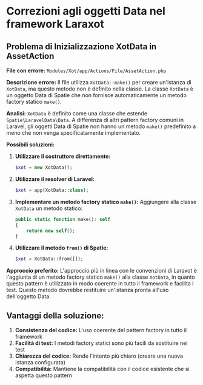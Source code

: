 # Correzioni agli oggetti Data nel framework Laraxot

## Problema di Inizializzazione XotData in AssetAction

**File con errore:**
`Modules/Xot/app/Actions/File/AssetAction.php`

**Descrizione errore:**
Il file utilizza `XotData::make()` per creare un'istanza di `XotData`, ma questo metodo non è definito nella classe. La classe `XotData` è un oggetto Data di Spatie che non fornisce automaticamente un metodo factory statico `make()`.

**Analisi:**
`XotData` è definito come una classe che estende `Spatie\LaravelData\Data`. A differenza di altri pattern factory comuni in Laravel, gli oggetti Data di Spatie non hanno un metodo `make()` predefinito a meno che non venga specificatamente implementato.

**Possibili soluzioni:**

1. **Utilizzare il costruttore direttamente:**
   ```php
   $xot = new XotData();
   ```

2. **Utilizzare il resolver di Laravel:**
   ```php
   $xot = app(XotData::class);
   ```

3. **Implementare un metodo factory statico `make()`:**
   Aggiungere alla classe `XotData` un metodo statico:
   ```php
   public static function make(): self
   {
       return new self();
   }
   ```

4. **Utilizzare il metodo `from()` di Spatie:**
   ```php
   $xot = XotData::from([]);
   ```

**Approccio preferito:**
L'approccio più in linea con le convenzioni di Laraxot è l'aggiunta di un metodo factory statico `make()` alla classe `XotData`, in quanto questo pattern è utilizzato in modo coerente in tutto il framework e facilita i test. Questo metodo dovrebbe restituire un'istanza pronta all'uso dell'oggetto Data.

## Vantaggi della soluzione:

1. **Consistenza del codice:** L'uso coerente del pattern factory in tutto il framework
2. **Facilità di test:** I metodi factory statici sono più facili da sostituire nei test
3. **Chiarezza del codice:** Rende l'intento più chiaro (creare una nuova istanza configurata)
4. **Compatibilità:** Mantiene la compatibilità con il codice esistente che si aspetta questo pattern

